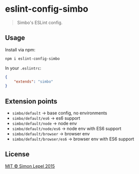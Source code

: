 eslint-config-simbo
===================

  > Simbo's ESLint config.


## Usage

Install via npm:

``` bash
npm i eslint-config-simbo
```

In your `.eslintrc`:

``` json
{
    "extends": "simbo"
}
```

## Extension points

  - `simbo/default` → base config, no environments
  - `simbo/default/es6` → es6 support
  - `simbo/default/node` → node env
  - `simbo/default/node/es6` → node env with ES6 support
  - `simbo/default/browser` → browser env
  - `simbo/default/browser/es6` → browser env with ES6 support


## License

[MIT &copy; Simon Lepel 2015](http://simbo.mit-license.org/)
